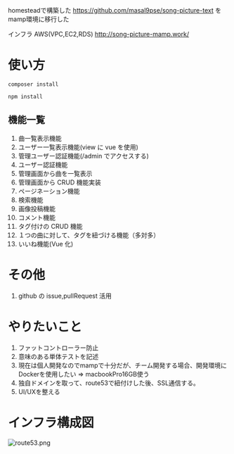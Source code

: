 homesteadで構築した https://github.com/masal9pse/song-picture-text をmamp環境に移行した


インフラ AWS(VPC,EC2,RDS)  http://song-picture-mamp.work/


# 使い方

```
composer install

npm install
```

## 機能一覧

1. 曲一覧表示機能
2. ユーザー一覧表示機能(view に vue を使用)
3. 管理ユーザー認証機能(/admin でアクセスする)
4. ユーザー認証機能
5. 管理画面から曲を一覧表示
6. 管理画面から CRUD 機能実装
7. ページネーション機能
8. 検索機能
9. 画像投稿機能
10. コメント機能
11. タグ付けの CRUD 機能
12. １つの曲に対して、タグを紐づける機能（多対多）
13. いいね機能(Vue 化)

# その他
1. github の issue,pullRequest 活用

# やりたいこと
1. ファットコントローラー防止
2. 意味のある単体テストを記述
3. 現在は個人開発なのでmampで十分だが、チーム開発する場合、開発環境にDockerを使用したい => macbookPro16GB使う  
4. 独自ドメインを取って、route53で紐付けした後、SSL通信する。
5. UI/UXを整える

# インフラ構成図

![route53.png](https://qiita-image-store.s3.ap-northeast-1.amazonaws.com/0/439295/873d5f79-f8a5-1407-b9fe-1d2dbb7e91ba.png)
